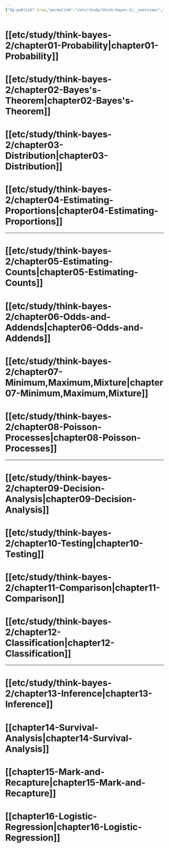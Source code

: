 ```yaml
---
{"dg-publish":true,"permalink":"/etc/study/think-bayes-2/__overview/","dgPassFrontmatter":true,"noteIcon":"","created":"","updated":""}
---
```



# [[etc/study/think-bayes-2/chapter01-Probability\|chapter01-Probability]]
# [[etc/study/think-bayes-2/chapter02-Bayes's-Theorem\|chapter02-Bayes's-Theorem]]
# [[etc/study/think-bayes-2/chapter03-Distribution\|chapter03-Distribution]]
# [[etc/study/think-bayes-2/chapter04-Estimating-Proportions\|chapter04-Estimating-Proportions]]

---

# [[etc/study/think-bayes-2/chapter05-Estimating-Counts\|chapter05-Estimating-Counts]]
# [[etc/study/think-bayes-2/chapter06-Odds-and-Addends\|chapter06-Odds-and-Addends]]
# [[etc/study/think-bayes-2/chapter07-Minimum,Maximum,Mixture\|chapter07-Minimum,Maximum,Mixture]]
# [[etc/study/think-bayes-2/chapter08-Poisson-Processes\|chapter08-Poisson-Processes]]

---

# [[etc/study/think-bayes-2/chapter09-Decision-Analysis\|chapter09-Decision-Analysis]]
# [[etc/study/think-bayes-2/chapter10-Testing\|chapter10-Testing]]
# [[etc/study/think-bayes-2/chapter11-Comparison\|chapter11-Comparison]]
# [[etc/study/think-bayes-2/chapter12-Classification\|chapter12-Classification]]

---

# [[etc/study/think-bayes-2/chapter13-Inference\|chapter13-Inference]]
# [[chapter14-Survival-Analysis\|chapter14-Survival-Analysis]]
# [[chapter15-Mark-and-Recapture\|chapter15-Mark-and-Recapture]]
# [[chapter16-Logistic-Regression\|chapter16-Logistic-Regression]]